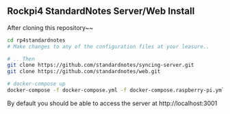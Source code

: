 ## Rockpi4 StandardNotes Server/Web Install

After cloning this repository~~

```bash
cd rp4standardnotes
# Make changes to any of the configuration files at your leasure..

# .. Then
git clone https://github.com/standardnotes/syncing-server.git
git clone https://github.com/standardnotes/web.git

# docker-compose up
docker-compose -f docker-compose.yml -f docker-compose.raspberry-pi.yml up -d
```

By default you should be able to access the server at http://localhost:3001
